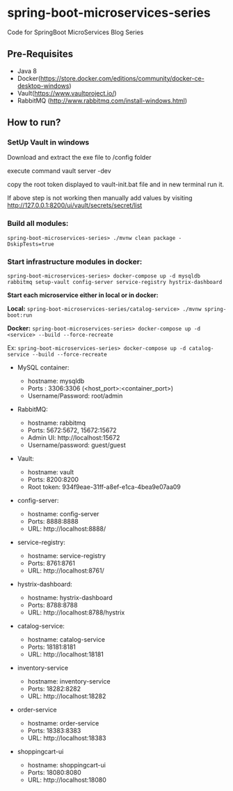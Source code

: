 # spring-boot-microservices-series
Code for SpringBoot MicroServices Blog Series

## Pre-Requisites
 - Java 8
 - Docker(https://store.docker.com/editions/community/docker-ce-desktop-windows)
 - Vault(https://www.vaultproject.io/)
 - RabbitMQ (http://www.rabbitmq.com/install-windows.html)

## How to run?

### SetUp Vault in windows

Download and extract the exe file to /config folder

execute command vault server -dev

copy the root token displayed to vault-init.bat file and in new terminal run it.

If above step is not working then manually add values by visiting http://127.0.0.1:8200/ui/vault/secrets/secret/list

### Build all modules:

`spring-boot-microservices-series> ./mvnw clean package -DskipTests=true`

### Start infrastructure modules in docker:

`spring-boot-microservices-series> docker-compose up -d mysqldb rabbitmq setup-vault config-server service-registry hystrix-dashboard`

**Start each microservice either in local or in docker:**

**Local:** `spring-boot-microservices-series/catalog-service> ./mvnw spring-boot:run`

**Docker:** `spring-boot-microservices-series> docker-compose up -d <service> --build --force-recreate`

Ex: `spring-boot-microservices-series> docker-compose up -d catalog-service --build --force-recreate`


* MySQL container:
     * hostname: mysqldb
     * Ports : 3306:3306 (<host_port>:<container_port>)
     * Username/Password: root/admin

* RabbitMQ:
     * hostname: rabbitmq
     * Ports: 5672:5672, 15672:15672
     * Admin UI: http://localhost:15672
     * Username/password: guest/guest

* Vault:
    * hostname: vault
    * Ports: 8200:8200
    * Root token: 934f9eae-31ff-a8ef-e1ca-4bea9e07aa09

* config-server:
    * hostname: config-server
    * Ports: 8888:8888
    * URL: http://localhost:8888/

* service-registry:
    * hostname: service-registry
    * Ports: 8761:8761
    * URL: http://localhost:8761/
    
* hystrix-dashboard:
    * hostname: hystrix-dashboard
    * Ports: 8788:8788
    * URL: http://localhost:8788/hystrix

* catalog-service:
    * hostname: catalog-service
    * Ports: 18181:8181
    * URL: http://localhost:18181
    
* inventory-service   
    * hostname: inventory-service
    * Ports: 18282:8282
    * URL: http://localhost:18282
    
* order-service  
    * hostname: order-service
    * Ports: 18383:8383
    * URL: http://localhost:18383 
    
* shoppingcart-ui    
    * hostname: shoppingcart-ui
    * Ports: 18080:8080
    * URL: http://localhost:18080